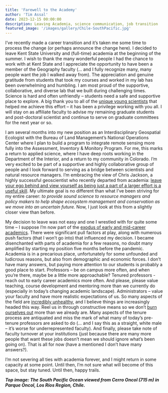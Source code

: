 ```yaml
---
title: 'Farewell to the Academy'
author: 'Tim Assal'
date: 2023-12-15 00:00:00
description: Leaving Academia, science communication, job transition 
featured_image: '/images/gallery/Chile-SouthPacific.jpg'
---
```


I’ve recently made a career transition and it’s taken me some time to process the change (or perhaps announce the change here). I decided to leave Kent State University and (full-time) academia at the beginning of the summer. I wish to thank the many wonderful people I had the chance to work with at Kent State and I appreciate the opportunity to have been a member of the Geography faculty (… and I fully recognize many, many people want the job I walked away from). The appreciation and genuine gratitude from students that took my courses and worked in my lab has been overwhelming and humbling. I am most proud of the supportive, collaborative, and diverse lab that we built during challenging times. Science is hard and often unfriendly – students need a safe and supportive place to explore. A big thank you to all of the [unique young scientists](https://assallab.org/people) that helped me achieve this effort – it has been a privilege working with you all. I will stay on as affiliate faculty to advise my remaining graduate students and post-doctoral scientist and continue to serve on graduate committees for the next year or so.    

I am several months into my new position as an Interdisciplinary Geospatial Ecologist with the Bureau of Land Management’s National Operations Center where I plan to build a program to integrate remote sensing more fully into the Assessment, Inventory & Monitory Program. For me, this marks a return to applied science, where I have deep roots working in the Department of the Interior, and a return to my community in Colorado. I’m very excited to be part of a supportive and highly collaborative group of people and I look forward to serving as a bridge between scientists and natural resource managers. I’m embracing the view of Chris Jackson, a highly successful geoscientist who recently departed from academia: [leave your ego behind and view yourself as being just a part of a larger effort is a useful skill](https://www.nature.com/articles/d41586-023-03484-7). My ultimate goal is no different than what I’ve been striving for my entire career: *to provide sound science to resource managers and policy makers to help shape ecosystem management and conservation as we move into an uncertain future.* Now, I just look at this from a slightly closer view than before. 

My decision to leave was not easy and one I wrestled with for quite some time – I suppose I’m now part of the [exodus of early and mid-career academics](https://www.nature.com/articles/d41586-022-01512-6). There were significant pull factors at play, along with numerous push factors (that I won’t go into) that influenced my decision. I became disenchanted with parts of academia for a few reasons, no doubt many amplified by starting my position five months before the pandemic. Academia is in a precarious place, unfortunately for some unfounded and ludicrous reasons, but also from demographic and economic forces. I don’t have many answers, but paying more attention to our students is probably a good place to start. Professors – be on campus more often, and when you’re there, maybe be a little more approachable? Tenured professors - reach out to early career academics more often. And please, please value teaching, course development and mentoring more than we currently do (especially in today’s changing academic landscape). Administrators – value your faculty and have more realistic expectations of us. So many aspects of the field are [incredibly unhealthy](https://academicmatters.ca/mental-health-in-academia-the-challenges-faculty-face-predate-the-pandemic-and-require-systemic-solutions/), and I believe things are increasingly headed this way. Reel us in through constructive means so we don’t [burn ourselves out](https://www.nature.com/articles/d41586-023-00633-w) more than we already are. Many aspects of the tenure process are antiquated and miss the mark of what many of today’s pre-tenure professors are asked to do (… and I say this as a straight, white male – it’s worse for underrepresented faculty). And finally, please take note of faculty turnover at your institutions (just because there are many more people that want these jobs doesn’t mean we should ignore what’s been going on). That is all for now (have a mentioned I don’t have many answers?).

I’m not severing all ties with academia forever, and I might return in some capacity at some point. Until then, I’m not sure what will become of this space, but stay tuned. Until then, happy trails.


***Top image: The South Pacific Ocean viewed from Cerro Oncol (715 m) in Parque Oncol, Los Ríos Region, Chile.***
